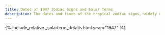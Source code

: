 ```yaml
---
title: Dates of 1947 Zodiac Signs and Solar Terms
description: The dates and times of the tropical zodiac signs, widely used in western astrology, and solar terms of year 1947
---
```

{% include_relative _solarterm_details.html year="1947" %}
